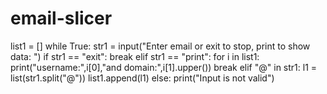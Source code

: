 # email-slicer
list1 = []
while True:
    str1 = input("Enter email or exit to stop, print to show data: ")
    if str1 == "exit":
        break
    elif str1 == "print":
        for i in list1:
            print("username:",i[0],"and domain:",i[1].upper())
        break
    elif "@" in str1:
        l1 = list(str1.split("@"))
        list1.append(l1)
    else:
        print("Input is not valid")
